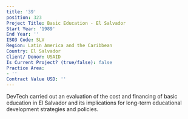 ```yaml
---
title: '39'
position: 323
Project Title: Basic Education - El Salvador
Start Year: '1989'
End Year: ''
ISO3 Code: SLV
Region: Latin America and the Caribbean
Country: El Salvador
Client/ Donor: USAID
Is Current Project? (true/false): false
Practice Area:
- ''
Contract Value USD: ''
---
```


DevTech carried out an evaluation of the cost and financing of basic education in El Salvador and its implications for long-term educational development strategies and policies.